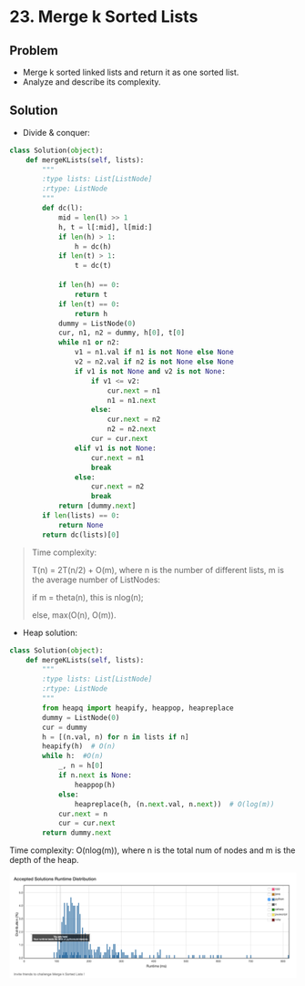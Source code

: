 # 23. Merge k Sorted Lists

## Problem
- Merge k sorted linked lists and return it as one sorted list.
- Analyze and describe its complexity.

## Solution
- Divide & conquer:

```python
class Solution(object):
    def mergeKLists(self, lists):
        """
        :type lists: List[ListNode]
        :rtype: ListNode
        """
        def dc(l):
            mid = len(l) >> 1
            h, t = l[:mid], l[mid:]
            if len(h) > 1:
                h = dc(h)
            if len(t) > 1:
                t = dc(t)

            if len(h) == 0:
                return t
            if len(t) == 0:
                return h
            dummy = ListNode(0)
            cur, n1, n2 = dummy, h[0], t[0]
            while n1 or n2:
                v1 = n1.val if n1 is not None else None
                v2 = n2.val if n2 is not None else None
                if v1 is not None and v2 is not None:
                    if v1 <= v2:
                        cur.next = n1
                        n1 = n1.next
                    else:
                        cur.next = n2
                        n2 = n2.next
                    cur = cur.next
                elif v1 is not None:
                    cur.next = n1
                    break
                else:
                    cur.next = n2
                    break
            return [dummy.next]
        if len(lists) == 0:
            return None
        return dc(lists)[0]
```

> Time complexity:
> 
> T(n) = 2T(n/2) + O(m), where n is the number of different lists, m is the average number of ListNodes:
> 
> if m = theta(n), this is nlog(n);
> 
> else, max(O(n), O(m)).

- Heap solution:

```python
class Solution(object):
    def mergeKLists(self, lists):
        """
        :type lists: List[ListNode]
        :rtype: ListNode
        """
        from heapq import heapify, heappop, heapreplace
        dummy = ListNode(0)
        cur = dummy
        h = [(n.val, n) for n in lists if n]
        heapify(h)  # O(n)
        while h:  #O(n)
            _, n = h[0]
            if n.next is None:
                heappop(h)
            else:
                heapreplace(h, (n.next.val, n.next))  # O(log(m))
            cur.next = n
            cur = cur.next
        return dummy.next
```

Time complexity: O(nlog(m)), where n is the total num of nodes and m is the depth of the heap.

![png](perf.png)
